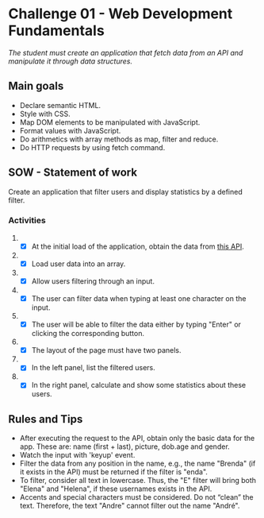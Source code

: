 # Challenge 01 - Web Development Fundamentals

_The student must create an application that fetch data from an API and manipulate it through data structures._

## Main goals

-   Declare semantic HTML.
-   Style with CSS.
-   Map DOM elements to be manipulated with JavaScript.
-   Format values with JavaScript.
-   Do arithmetics with array methods as map, filter and reduce.
-   Do HTTP requests by using fetch command.

## SOW - Statement of work

Create an application that filter users and display statistics by a defined filter.

### Activities

1.  -   [x] At the initial load of the application, obtain the data from [this API](https://randomuser.me/api/?Seed=javascript&results=100&nat=BR&noinfo).
2.  -   [x] Load user data into an array.
3.  -   [x] Allow users filtering through an input.
4.  -   [x] The user can filter data when typing at least one character on the input.
5.  -   [x] The user will be able to filter the data either by typing "Enter" or clicking the corresponding button.
6.  -   [x] The layout of the page must have two panels.
7.  -   [x] In the left panel, list the filtered users.
8.  -   [x] In the right panel, calculate and show some statistics about these users.

## Rules and Tips

-   After executing the request to the API, obtain only the basic data for the app. These are: name (first + last), picture, dob.age and gender.
-   Watch the input with 'keyup' event.
-   Filter the data from any position in the name, e.g., the name "Brenda" (if it exists in the API) must be returned if the filter is "enda".
-   To filter, consider all text in lowercase. Thus, the "E" filter will bring both "Elena" and "Helena", if these usernames exists in the API.
-   Accents and special characters must be considered. Do not “clean” the text. Therefore, the text "Andre" cannot filter out the name "André".
